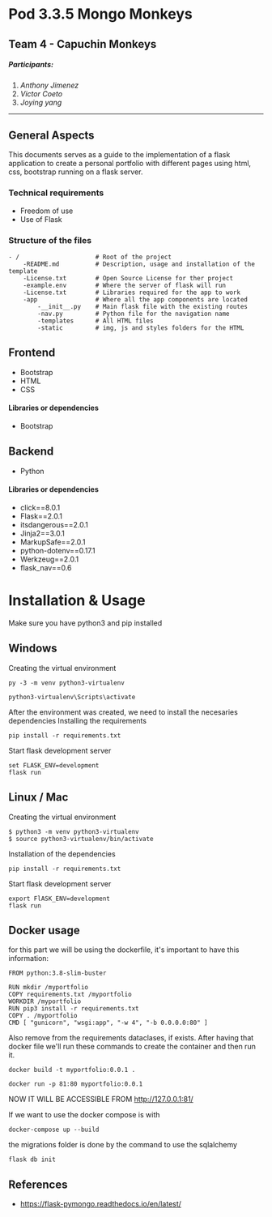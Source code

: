 # Pod 3.3.5 Mongo Monkeys 
Team 4 - Capuchin Monkeys
---

##### Participants:
1. *Anthony Jimenez*
2. *Victor Coeto*
3. *Joying yang*

---
## General Aspects

This documents serves as a guide to the implementation of a flask application to create a personal portfolio with different pages using html, css, bootstrap running on a flask server.

### Technical requirements

* Freedom of use
* Use of Flask 


### Structure of the files
```
- / 			        # Root of the project
    -README.md		    # Description, usage and installation of the template
    -License.txt        # Open Source License for ther project
    -example.env        # Where the server of flask will run 
    -License.txt        # Libraries required for the app to work
    -app                # Where all the app components are located
        -__init__.py    # Main flask file with the existing routes
        -nav.py         # Python file for the navigation name
        -templates	    # All HTML files
        -static         # img, js and styles folders for the HTML
```


## Frontend
* Bootstrap
* HTML
* CSS

#### Libraries or dependencies
* Bootstrap


## Backend
* Python

#### Libraries or dependencies
* click==8.0.1
* Flask==2.0.1
* itsdangerous==2.0.1
* Jinja2==3.0.1
* MarkupSafe==2.0.1
* python-dotenv==0.17.1
* Werkzeug==2.0.1
* flask_nav==0.6




# Installation & Usage

Make sure you have python3 and pip installed

## Windows
Creating the virtual environment
```
py -3 -m venv python3-virtualenv

python3-virtualenv\Scripts\activate
```
After the environment was created, we need to install the necesaries dependencies
Installing the requirements
```
pip install -r requirements.txt
```
Start flask development server
```
set FLASK_ENV=development
flask run
```

## Linux / Mac

Creating the virtual environment
```
$ python3 -m venv python3-virtualenv
$ source python3-virtualenv/bin/activate
```
Installation of the dependencies

```
pip install -r requirements.txt
```
Start flask development server
```
export FlASK_ENV=development
flask run
```

## Docker usage 

for this part we will be using the dockerfile, it's important to have this information: 

```
FROM python:3.8-slim-buster

RUN mkdir /myportfolio
COPY requirements.txt /myportfolio
WORKDIR /myportfolio
RUN pip3 install -r requirements.txt
COPY . /myportfolio
CMD [ "gunicorn", "wsgi:app", "-w 4", "-b 0.0.0.0:80" ]
```
Also remove from the requirements dataclases, if exists. After having that docker file we'll run these commands to create the container and then run it. 

```
docker build -t myportfolio:0.0.1 .
```

```
docker run -p 81:80 myportfolio:0.0.1
```
NOW IT WILL BE ACCESSIBLE FROM http://127.0.0.1:81/

If we want to use the docker compose is with 

```
docker-compose up --build 
```
the migrations folder is done by the command to use the sqlalchemy
``` 
flask db init
```
## References 
* https://flask-pymongo.readthedocs.io/en/latest/
